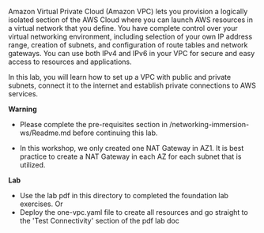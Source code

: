 <!-- VPC Fundamentals -->
Amazon Virtual Private Cloud (Amazon VPC) lets you provision a logically isolated section of the AWS Cloud where you can launch AWS resources in a virtual network that you define. You have complete control over your virtual networking environment, including selection of your own IP address range, creation of subnets, and configuration of route tables and network gateways. You can use both IPv4 and IPv6 in your VPC for secure and easy access to resources and applications.

In this lab, you will learn how to set up a VPC with public and private subnets, connect it to the internet and establish private connections to AWS services.

**Warning**
- Please complete the pre-requisites section in /networking-immersion-ws/Readme.md before continuing this lab.

- In this workshop, we only created one NAT Gateway in AZ1. It is best practice to create a NAT Gateway in each AZ for each subnet that is utilized.

**Lab**
- Use the lab pdf in this directory to completed the foundation lab  exercises. Or
- Deploy the one-vpc.yaml file to create all resources and go straight to the 'Test Connectivity' section of the pdf lab doc